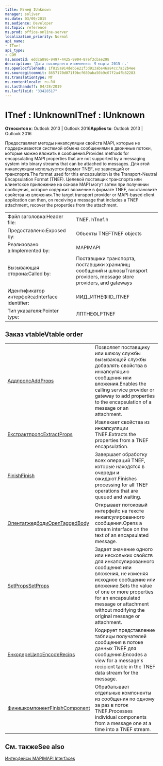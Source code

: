 ```yaml
---
title: Итнеф IUnknown
manager: soliver
ms.date: 03/09/2015
ms.audience: Developer
ms.topic: reference
ms.prod: office-online-server
localization_priority: Normal
api_name:
- ITnef
api_type:
- COM
ms.assetid: eddca896-9497-4425-9904-87ef3cbae298
description: 'Дата последнего изменения: 9 марта 2015 г.'
ms.openlocfilehash: 1f815a914deb5e21f3d913abe46a84cc7a32b4ee
ms.sourcegitcommit: 8657170d071f9bcf680aba50b9c07f2a4fb82283
ms.translationtype: MT
ms.contentlocale: ru-RU
ms.lasthandoff: 04/28/2019
ms.locfileid: "33428517"
---
```

# <a name="itnef--iunknown"></a><span data-ttu-id="4d6c9-103">ITnef : IUnknown</span><span class="sxs-lookup"><span data-stu-id="4d6c9-103">ITnef : IUnknown</span></span>

  
  
<span data-ttu-id="4d6c9-104">**Относится к**: Outlook 2013 | Outlook 2016</span><span class="sxs-lookup"><span data-stu-id="4d6c9-104">**Applies to**: Outlook 2013 | Outlook 2016</span></span> 
  
<span data-ttu-id="4d6c9-105">Предоставляет методы инкапсуляции свойств MAPI, которые не поддерживаются системой обмена сообщениями в двоичные потоки, которые можно вложить в сообщения.</span><span class="sxs-lookup"><span data-stu-id="4d6c9-105">Provides methods for encapsulating MAPI properties that are not supported by a messaging system into binary streams that can be attached to messages.</span></span> <span data-ttu-id="4d6c9-106">Для этой инкапсуляции используется формат TNEF, не зависящий от транспорта.</span><span class="sxs-lookup"><span data-stu-id="4d6c9-106">The format used for this encapsulation is the Transport-Neutral Encapsulation Format (TNEF).</span></span> <span data-ttu-id="4d6c9-107">Целевой поставщик транспорта или клиентское приложение на основе MAPI могут затем при получении сообщения, которое содержит вложение в формате TNEF, восстановите свойства из вложения.</span><span class="sxs-lookup"><span data-stu-id="4d6c9-107">The target transport provider or MAPI-based client application can then, on receiving a message that includes a TNEF attachment, recover the properties from the attachment.</span></span>
  
|||
|:-----|:-----|
|<span data-ttu-id="4d6c9-108">Файл заголовка:</span><span class="sxs-lookup"><span data-stu-id="4d6c9-108">Header file:</span></span>  <br/> |<span data-ttu-id="4d6c9-109">TNEF. h</span><span class="sxs-lookup"><span data-stu-id="4d6c9-109">Tnef.h</span></span>  <br/> |
|<span data-ttu-id="4d6c9-110">Предоставлено:</span><span class="sxs-lookup"><span data-stu-id="4d6c9-110">Exposed by:</span></span>  <br/> |<span data-ttu-id="4d6c9-111">Объекты TNEF</span><span class="sxs-lookup"><span data-stu-id="4d6c9-111">TNEF objects</span></span>  <br/> |
|<span data-ttu-id="4d6c9-112">Реализовано в:</span><span class="sxs-lookup"><span data-stu-id="4d6c9-112">Implemented by:</span></span>  <br/> |<span data-ttu-id="4d6c9-113">MAPI</span><span class="sxs-lookup"><span data-stu-id="4d6c9-113">MAPI</span></span>  <br/> |
|<span data-ttu-id="4d6c9-114">Вызывающая сторона:</span><span class="sxs-lookup"><span data-stu-id="4d6c9-114">Called by:</span></span>  <br/> |<span data-ttu-id="4d6c9-115">Поставщики транспорта, поставщики хранилищ сообщений и шлюзы</span><span class="sxs-lookup"><span data-stu-id="4d6c9-115">Transport providers, message store providers, and gateways</span></span>  <br/> |
|<span data-ttu-id="4d6c9-116">Идентификатор интерфейса:</span><span class="sxs-lookup"><span data-stu-id="4d6c9-116">Interface identifier:</span></span>  <br/> |<span data-ttu-id="4d6c9-117">ИИД_ИТНЕФ</span><span class="sxs-lookup"><span data-stu-id="4d6c9-117">IID_ITNEF</span></span>  <br/> |
|<span data-ttu-id="4d6c9-118">Тип указателя:</span><span class="sxs-lookup"><span data-stu-id="4d6c9-118">Pointer type:</span></span>  <br/> |<span data-ttu-id="4d6c9-119">ЛПТНЕФ</span><span class="sxs-lookup"><span data-stu-id="4d6c9-119">LPTNEF</span></span>  <br/> |
   
## <a name="vtable-order"></a><span data-ttu-id="4d6c9-120">Заказ vtable</span><span class="sxs-lookup"><span data-stu-id="4d6c9-120">Vtable order</span></span>

|||
|:-----|:-----|
|[<span data-ttu-id="4d6c9-121">Аддпропс</span><span class="sxs-lookup"><span data-stu-id="4d6c9-121">AddProps</span></span>](itnef-addprops.md) <br/> |<span data-ttu-id="4d6c9-122">Позволяет поставщику или шлюзу службы вызывающей службы добавлять свойства в инкапсуляцию сообщения или вложения.</span><span class="sxs-lookup"><span data-stu-id="4d6c9-122">Enables the calling service provider or gateway to add properties to the encapsulation of a message or an attachment.</span></span>  <br/> |
|[<span data-ttu-id="4d6c9-123">Екстрактпропс</span><span class="sxs-lookup"><span data-stu-id="4d6c9-123">ExtractProps</span></span>](itnef-extractprops.md) <br/> |<span data-ttu-id="4d6c9-124">Извлекает свойства из инкапсуляции TNEF.</span><span class="sxs-lookup"><span data-stu-id="4d6c9-124">Extracts the properties from a TNEF encapsulation.</span></span>  <br/> |
|[<span data-ttu-id="4d6c9-125">Finish</span><span class="sxs-lookup"><span data-stu-id="4d6c9-125">Finish</span></span>](itnef-finish.md) <br/> |<span data-ttu-id="4d6c9-126">Завершает обработку всех операций TNEF, которые находятся в очереди и ожидают.</span><span class="sxs-lookup"><span data-stu-id="4d6c9-126">Finishes processing for all TNEF operations that are queued and waiting.</span></span>  <br/> |
|[<span data-ttu-id="4d6c9-127">Опентагжедбоди</span><span class="sxs-lookup"><span data-stu-id="4d6c9-127">OpenTaggedBody</span></span>](itnef-opentaggedbody.md) <br/> |<span data-ttu-id="4d6c9-128">Открывает потоковый интерфейс на тексте инкапсулированного сообщения.</span><span class="sxs-lookup"><span data-stu-id="4d6c9-128">Opens a stream interface on the text of an encapsulated message.</span></span>  <br/> |
|[<span data-ttu-id="4d6c9-129">SetProps</span><span class="sxs-lookup"><span data-stu-id="4d6c9-129">SetProps</span></span>](itnef-setprops.md) <br/> |<span data-ttu-id="4d6c9-130">Задает значение одного или нескольких свойств для инкапсулированного сообщения или вложения, не изменяя исходное сообщение или вложение.</span><span class="sxs-lookup"><span data-stu-id="4d6c9-130">Sets the value of one or more properties for an encapsulated message or attachment without modifying the original message or attachment.</span></span>  <br/> |
|[<span data-ttu-id="4d6c9-131">ЕнкодереЦипс</span><span class="sxs-lookup"><span data-stu-id="4d6c9-131">EncodeRecips</span></span>](itnef-encoderecips.md) <br/> |<span data-ttu-id="4d6c9-132">Кодирует представление таблицы получателей сообщения в потоке данных TNEF для сообщения.</span><span class="sxs-lookup"><span data-stu-id="4d6c9-132">Encodes a view for a message's recipient table in the TNEF data stream for the message.</span></span>  <br/> |
|[<span data-ttu-id="4d6c9-133">Финишкомпонент</span><span class="sxs-lookup"><span data-stu-id="4d6c9-133">FinishComponent</span></span>](itnef-finishcomponent.md) <br/> |<span data-ttu-id="4d6c9-134">Обрабатывает отдельные компоненты из сообщения по одному за раз в поток TNEF.</span><span class="sxs-lookup"><span data-stu-id="4d6c9-134">Processes individual components from a message one at a time into a TNEF stream.</span></span>  <br/> |
   
## <a name="see-also"></a><span data-ttu-id="4d6c9-135">См. также</span><span class="sxs-lookup"><span data-stu-id="4d6c9-135">See also</span></span>



[<span data-ttu-id="4d6c9-136">Интерфейсы MAPI</span><span class="sxs-lookup"><span data-stu-id="4d6c9-136">MAPI Interfaces</span></span>](mapi-interfaces.md)

